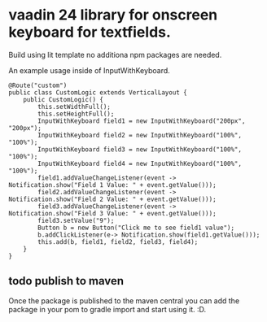 # vaadin 24 library for onscreen keyboard for textfields.
Build using lit template no additiona npm packages are needed.

An example usage inside of InputWithKeyboard.
```
@Route("custom")
public class CustomLogic extends VerticalLayout {
    public CustomLogic() {
        this.setWidthFull();
        this.setHeightFull();
        InputWithKeyboard field1 = new InputWithKeyboard("200px", "200px");
        InputWithKeyboard field2 = new InputWithKeyboard("100%", "100%");
        InputWithKeyboard field3 = new InputWithKeyboard("100%", "100%");
        InputWithKeyboard field4 = new InputWithKeyboard("100%", "100%");
        field1.addValueChangeListener(event -> Notification.show("Field 1 Value: " + event.getValue()));
        field2.addValueChangeListener(event -> Notification.show("Field 2 Value: " + event.getValue()));
        field3.addValueChangeListener(event -> Notification.show("Field 3 Value: " + event.getValue()));
        field3.setValue("9");
        Button b = new Button("Click me to see field1 value");
        b.addClickListener(e-> Notification.show(field1.getValue()));
        this.add(b, field1, field2, field3, field4);
    }
}
```

## todo publish to maven
Once the package is published to the maven central you can add the package in your pom to gradle import and start using it. :D.

